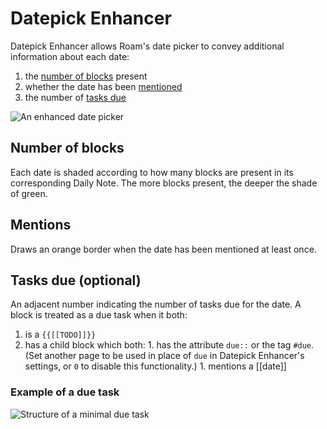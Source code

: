 # Datepick Enhancer

Datepick Enhancer allows Roam's date picker to convey additional information about each date:

1. the [number of blocks](#number-of-blocks) present
1. whether the date has been [mentioned](#mentions)
1. the number of [tasks due](#tasks-due-optional)

![An enhanced date picker](https://user-images.githubusercontent.com/23192045/208814065-23c13f81-0796-4ff4-be74-0ef1522b89e9.png)

## Number of blocks

Each date is shaded according to how many blocks are present in its corresponding Daily Note. The more blocks present, the deeper the shade of green.

## Mentions

Draws an orange border when the date has been mentioned at least once.

## Tasks due (optional)

An adjacent number indicating the number of tasks due for the date. A block is treated as a due task when it both:

  1. is a `{{[[TODO]]}}`
  1. has a child block which both:
    1. has the attribute `due::` or the tag `#due`. (Set another page to be used in place of `due` in Datepick Enhancer's settings, or `0` to disable this functionality.)
    1. mentions a [[date]]

### Example of a due task

![Structure of a minimal due task](https://user-images.githubusercontent.com/23192045/209608158-f3166598-685d-4dd7-9a58-16cabd067db5.png)
